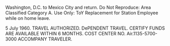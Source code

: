 Washington, D.C. to Mexico City and return. Do Not Reproduce: Area Classified Category A. Use Only: ToY Replacement for Station Employee while on home leave.

5 July 1960. TRAVEL AUTHORIZED. DePENDENT TRAVEL. CERTIFY FUNDS ARE AVAILABLE WITHIN 6 MONTHS. COST CENTER NO. Air.1135-5700-3000 ACCOMPANY TRAVELER.